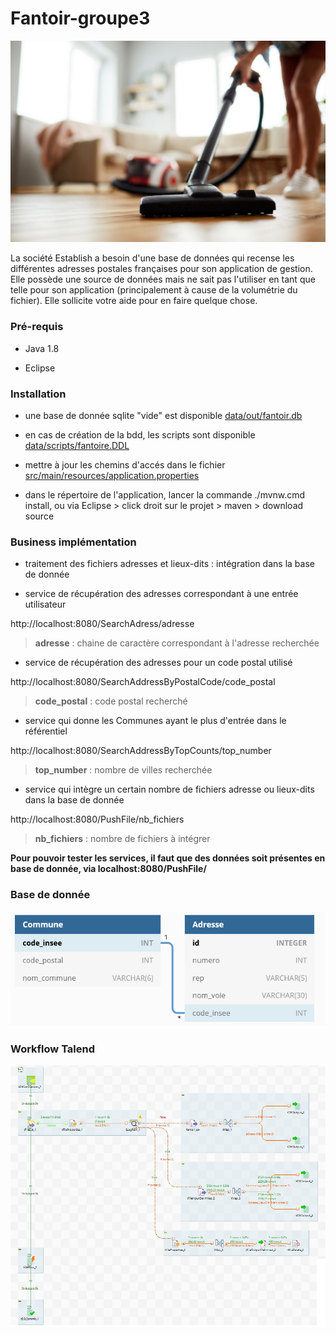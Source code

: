 # Fantoir-groupe3

![workflow](screenshots/brief_logo.jpeg)

La société Establish a besoin d'une base de données qui recense les différentes adresses postales françaises pour son application de gestion. Elle possède une source de données mais ne sait pas l'utiliser en tant que telle pour son application (principalement à cause de la volumétrie du fichier). Elle sollicite votre aide pour en faire quelque chose.


### Pré-requis

* Java 1.8

* Eclipse


### Installation

* une base de donnée sqlite "vide" est disponible [data/out/fantoir.db](Fantoir/data/out/fantoir.db)

* en cas de création de la bdd, les scripts sont disponible [data/scripts/fantoire.DDL](main/Fantoir/data/scripts/fantoire.DDL)

* mettre à jour les chemins d'accés dans le fichier [src/main/resources/application.properties](Fantoir/src/main/resources/application.properties)

* dans le répertoire de l'application, lancer la commande ./mvnw.cmd install, ou via Eclipse > click droit sur le projet > maven > download source


### Business implémentation

* traitement des fichiers adresses et lieux-dits : intégration dans la base de donnée

* service de récupération des adresses correspondant à une entrée utilisateur

http://localhost:8080/SearchAdress/adresse

> **adresse** : chaine de caractère correspondant à l'adresse recherchée


* service de récupération des adresses pour un code postal utilisé

http://localhost:8080/SearchAddressByPostalCode/code_postal
> **code_postal** : code postal recherché


* service qui donne les Communes ayant le plus d'entrée dans le référentiel

http://localhost:8080/SearchAddressByTopCounts/top_number
> **top_number** : nombre de villes recherchée


* service qui intègre un certain nombre de fichiers adresse ou lieux-dits dans la base de donnée

http://localhost:8080/PushFile/nb_fichiers
> **nb_fichiers** : nombre de fichiers à intégrer


**Pour pouvoir tester les services, il faut que des données soit présentes en base de donnée, via localhost:8080/PushFile/**



### Base de donnée

![bdd](screenshots/bdd_uml.png)



### Workflow Talend

![workflow](screenshots/talend_workflow.png)
